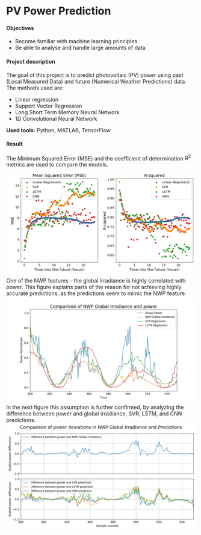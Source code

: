 # PV Power Prediction

#### Objectives
- Become familiar with machine learning principles
- Be able to analyse and handle large amounts of data

#### Project description
The goal of this project is to predict photovoltaic (PV) power using past (Local Measured Data) and future (Numerical Weather Predictions) data. The methods used are:
- Linear regression
- Support Vector Regression
- Long Short Term Memory Neural Network
- 1D Convolutional Neural Network

**Used tools:** Python, MATLAB, TensorFlow

#### Result
The Minimum Squared Error (MSE) and the coefficient of determination $R^2$ metrics are used to compare the models. 

![Click to see image| 150](DynamicModelCompare.png)

One of the NWP features - the global irradiance is highly correlated with power. This figure explains parts of the reason for not achieving highly accurate predictions, as the predictions seem to mimic the NWP feature.
![Click to see image| 150](NWP_comparisoFull.png)
In the next figure this assumption is further confirmed, by analyzing the difference between power and global irradiance, SVR, LSTM, and CNN predictions.
![Click to see image| 150](NWP_uncertanty.png)
